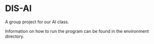 # DIS-AI
A group project for our AI class.

Information on how to run the program can be found in the environment directory.
